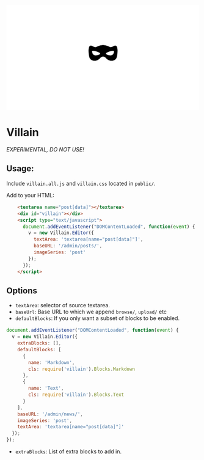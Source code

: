 ![Villain mask](https://raw.githubusercontent.com/twined/villain/master/design/mask.svg)

Villain
=======

*EXPERIMENTAL, DO NOT USE!*

## Usage:

Include `villain.all.js` and `villain.css` located in `public/`.

Add to your HTML:

```html
    <textarea name="post[data]"></textarea>
    <div id="villain"></div>
    <script type="text/javascript">
      document.addEventListener("DOMContentLoaded", function(event) {
        v = new Villain.Editor({
          textArea: 'textarea[name="post[data]"]',
          baseURL: '/admin/posts/',
          imageSeries: 'post'
        });
      });
    </script>
```

## Options

  * `textArea`: selector of source textarea.
  * `baseUrl`: Base URL to which we append `browse/`, `upload/` etc
  * `defaultBlocks`: If you only want a subset of blocks to be enabled.

```javascript
document.addEventListener("DOMContentLoaded", function(event) {
  v = new Villain.Editor({
    extraBlocks: [],
    defaultBlocks: [
      {
        name: 'Markdown',
        cls: require('villain').Blocks.Markdown
      },
      {
        name: 'Text',
        cls: require('villain').Blocks.Text
      }
    ],
    baseURL: '/admin/news/',
    imageSeries: 'post',
    textArea: 'textarea[name="post[data]"]'
  });
});
```

  * `extraBlocks`: List of extra blocks to add in.

